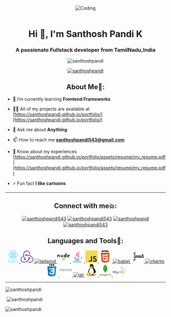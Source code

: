 <center>
  <img align="center" alt="Coding" src="https://github.com/user-attachments/assets/ad684173-a22a-4703-b141-e1a70e69eb9c">
</center><br/>
<h1 align="center">Hi 👋, I'm Santhosh Pandi K</h1>
<h3 align="center">A passionate Fullstack developer from TamilNadu,India</h3>


<p align="center"> <img src="https://komarev.com/ghpvc/?username=santhoshpandi&label=Profile%20views&color=0e75b6&style=flat" alt="santhoshpandi" /> </p>

<p align="center"> <a href="https://github.com/ryo-ma/github-profile-trophy"><img src="https://github-profile-trophy.vercel.app/?username=santhoshpandi" alt="santhoshpandi" /></a> </p>
<h2 align="center">About Me💖:</h2>

- 🌱 I’m currently learning **Frontend Frameworks**

- 👨‍💻 All of my projects are available at [https://santhoshpandi.github.io/portfolio/](https://santhoshpandi.github.io/portfolio/)

- 💬 Ask me about **Anything**

- 📫 How to reach me **santhoshpandi543@gmail.com**

- 📄 Know about my experiences [https://santhoshpandi.github.io/portfolio/assets/resume/my_resume.pdf](https://santhoshpandi.github.io/portfolio/assets/resume/my_resume.pdf)

- ⚡ Fun fact **I like cartoons**

<hr>

<h2 align="center">Connect with me💥:</h2>
<p align="center">
<a href="https://linkedin.com/in/santhoshpandi543" target="blank"><img align="center" src="https://raw.githubusercontent.com/rahuldkjain/github-profile-readme-generator/master/src/images/icons/Social/linked-in-alt.svg" alt="santhoshpandi543" height="30" width="40" /></a>
<a href="https://instagram.com/santhoshpandi543" target="blank"><img align="center" src="https://raw.githubusercontent.com/rahuldkjain/github-profile-readme-generator/master/src/images/icons/Social/instagram.svg" alt="santhoshpandi543" height="30" width="40" /></a>
<a href="https://www.leetcode.com/santhoshpandi" target="blank"><img align="center" src="https://raw.githubusercontent.com/rahuldkjain/github-profile-readme-generator/master/src/images/icons/Social/leet-code.svg" alt="santhoshpandi" height="30" width="40" /></a>
<a href="https://discord.gg/santhoshpandi543" target="blank"><img align="center" src="https://raw.githubusercontent.com/rahuldkjain/github-profile-readme-generator/master/src/images/icons/Social/discord.svg" alt="santhoshpandi543" height="30" width="40" /></a>
</p>
<h2 align="center">Languages and Tools🥇:</h2>
<p align="center"> <a href="https://reactjs.org/" target="_blank" rel="noreferrer"> <img src="https://raw.githubusercontent.com/devicons/devicon/master/icons/react/react-original-wordmark.svg" alt="react" width="40" height="40"/> </a> <a href="https://redux.js.org" target="_blank" rel="noreferrer"> <img src="https://raw.githubusercontent.com/devicons/devicon/master/icons/redux/redux-original.svg" alt="redux" width="40" height="40"/> </a> <a href="https://tailwindcss.com/" target="_blank" rel="noreferrer"> <img src="https://www.vectorlogo.zone/logos/tailwindcss/tailwindcss-icon.svg" alt="tailwind" width="40" height="40"/> </a>
  <a href="https://nodejs.org" target="_blank" rel="noreferrer"> <img src="https://raw.githubusercontent.com/devicons/devicon/master/icons/nodejs/nodejs-original-wordmark.svg" alt="nodejs" width="40" height="40"/> </a> 
   <a href="https://www.java.com" target="_blank" rel="noreferrer"> <img src="https://raw.githubusercontent.com/devicons/devicon/master/icons/java/java-original.svg" alt="java" width="40" height="40"/> </a> <a href="https://developer.mozilla.org/en-US/docs/Web/JavaScript" target="_blank" rel="noreferrer"> <img src="https://raw.githubusercontent.com/devicons/devicon/master/icons/javascript/javascript-original.svg" alt="javascript" width="40" height="40"/> </a>
  <a href="https://www.w3.org/html/" target="_blank" rel="noreferrer"> <img src="https://raw.githubusercontent.com/devicons/devicon/master/icons/html5/html5-original-wordmark.svg" alt="html5" width="40" height="40"/> </a>
  <a href="https://babeljs.io/" target="_blank" rel="noreferrer"> <img src="https://www.vectorlogo.zone/logos/babeljs/babeljs-icon.svg" alt="babel" width="40" height="40"/> </a> <a href="https://canvasjs.com" target="_blank" rel="noreferrer"> <img src="https://raw.githubusercontent.com/Hardik0307/Hardik0307/master/assets/canvasjs-charts.svg" alt="canvasjs" width="40" height="40"/> </a> <a href="https://www.chartjs.org" target="_blank" rel="noreferrer"> <img src="https://www.chartjs.org/media/logo-title.svg" alt="chartjs" width="40" height="40"/> </a> <a href="https://www.w3schools.com/css/" target="_blank" rel="noreferrer"> <img src="https://raw.githubusercontent.com/devicons/devicon/master/icons/css3/css3-original-wordmark.svg" alt="css3" width="40" height="40"/> </a> <a href="https://expressjs.com" target="_blank" rel="noreferrer"> <img src="https://raw.githubusercontent.com/devicons/devicon/master/icons/express/express-original-wordmark.svg" alt="express" width="40" height="40"/> </a> <a href="https://git-scm.com/" target="_blank" rel="noreferrer"> <img src="https://www.vectorlogo.zone/logos/git-scm/git-scm-icon.svg" alt="git" width="40" height="40"/> </a>  <a href="https://www.linux.org/" target="_blank" rel="noreferrer"> <img src="https://raw.githubusercontent.com/devicons/devicon/master/icons/linux/linux-original.svg" alt="linux" width="40" height="40"/> </a> <a href="https://www.mongodb.com/" target="_blank" rel="noreferrer"> <img src="https://raw.githubusercontent.com/devicons/devicon/master/icons/mongodb/mongodb-original-wordmark.svg" alt="mongodb" width="40" height="40"/> </a> <a href="https://www.mysql.com/" target="_blank" rel="noreferrer"> <img src="https://raw.githubusercontent.com/devicons/devicon/master/icons/mysql/mysql-original-wordmark.svg" alt="mysql" width="40" height="40"/> </a>  </p>
<hr>
<p><img src="https://github-readme-stats.vercel.app/api/top-langs?username=santhoshpandi&show_icons=true&locale=en&layout=compact" alt="santhoshpandi" /></p>

<p>&nbsp;<img src="https://github-readme-stats.vercel.app/api?username=santhoshpandi&show_icons=true&locale=en" alt="santhoshpandi" /></p>

<p><img src="https://github-readme-streak-stats.herokuapp.com/?user=santhoshpandi&" alt="santhoshpandi" /></p>
